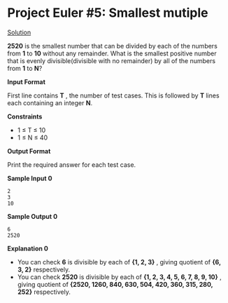 # Project Euler #5: Smallest mutiple
[Solution](https://github.com/zhaohanson1/project_euler_plus/blob/master/5%20-%20Smallest%20multiple/solution.md)

**2520** is the smallest number that can be divided by each of the numbers from **1**  to **10**  without any remainder.
What is the smallest positive number that is evenly divisible(divisible with no remainder) by all of the numbers from **1** to **N**?

**Input Format**

First line contains **T** , the number of test cases. This is followed by **T** lines each containing an integer **N**.

**Constraints**
- 1 &le; T &le; 10
- 1 &le; N &le; 40

**Output Format**

Print the required answer for each test case.

**Sample Input 0**
```
2
3
10
```

**Sample Output 0**
```
6
2520
```

**Explanation 0**
- You can check **6** is divisible by each of **{1, 2, 3}** , giving quotient of **{6, 3, 2}** respectively.
- You can check **2520** is divisible by each of **{1, 2, 3, 4, 5, 6, 7, 8, 9, 10}** , giving quotient of **{2520, 1260, 840, 630, 504, 420, 360, 315, 280, 252}** respectively.
